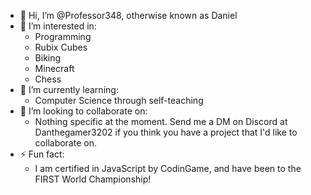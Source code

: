 - 👋 Hi, I’m @Professor348, otherwise known as Daniel
- 👀 I’m interested in:
  -   Programming
  -   Rubix Cubes
  -   Biking
  -   Minecraft
  -   Chess
- 🌱 I’m currently learning:
  -   Computer Science through self-teaching
- 💞️ I’m looking to collaborate on:
  - Nothing specific at the moment. Send me a DM on Discord at Danthegamer3202 if you think you have a project that I'd like to collaborate on. 
- ⚡ Fun fact:
  -   I am certified in JavaScript by CodinGame, and have been to the FIRST World Championship!

<!---
Professor348/Professor348 is a ✨ special ✨ repository because its `README.md` (this file) appears on your GitHub profile.
You can click the Preview link to take a look at your changes.
--->
